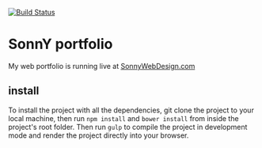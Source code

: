 [![Build Status](https://travis-ci.org/andreasonny83/sonny-portfolio.svg?branch=master)](https://travis-ci.org/andreasonny83/sonny-portfolio)
# SonnY portfolio
My web portfolio is running live at [SonnyWebDesign.com](http://sonnywebdesign.com/)

## install
To install the project with all the dependencies, git clone the project to your local machine, then run ``npm install`` and ``bower install`` from inside the project's root folder.
Then run ``gulp`` to compile the project in development mode and render the project directly into your browser.

